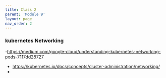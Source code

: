 ```yaml
---
title: Class 2
parent: 'Module 9'
layout: page
nav_order: 2
---
```


### kubernetes Networking 

-https://medium.com/google-cloud/understanding-kubernetes-networking-pods-7117dd28727
- https://kubernetes.io/docs/concepts/cluster-administration/networking/
- 